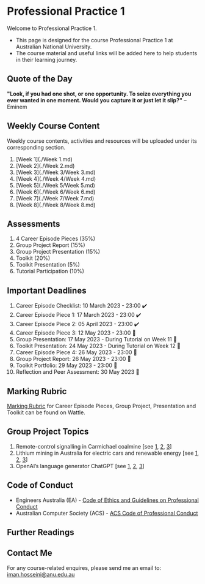 # Professional Practice 1
Welcome to Professional Practice 1.
* This page is designed for the course Professional Practice 1 at Australian National University.
* The course material and useful links will be added here to help students in their learning journey.

## Quote of the Day
**"Look, if you had one shot, or one opportunity. To seize everything you ever wanted in one moment. Would you capture it or just let it slip?"** – Eminem

## Weekly Course Content
Weekly course contents, activities and resources will be uploaded under its corresponding section.
1. [Week 1](./Week 1.md)
2. [Week 2](./Week 2.md)
3. [Week 3](./Week 3/Week 3.md)
4. [Week 4](./Week 4/Week 4.md)
5. [Week 5](./Week 5/Week 5.md)
6. [Week 6](./Week 6/Week 6.md)
7. [Week 7](./Week 7/Week 7.md)
8. [Week 8](./Week 8/Week 8.md)

## Assessments
1. 4 Career Episode Pieces (35%)
2. Group Project Report (15%)
3. Group Project Presentation (15%)
4. Toolkit (20%)
5. Toolkit Presentation (5%)
6. Tutorial Participation (10%)


## Important Deadlines
1. Career Episode Checklist: 10 March 2023 - 23:00 ✔️
2. Career Episode Piece 1: 17 March 2023 - 23:00 ✔️
3. Career Episode Piece 2: 05 April 2023 - 23:00  ✔️
4. Career Episode Piece 3: 12 May 2023 - 23:00  🔲
5. Group Presentation: 17 May 2023 - During Tutorial on Week 11   🔲
6. Toolkit Presentation: 24 May 2023 - During Tutorial on Week 12  🔲
7. Career Episode Piece 4: 26 May 2023 - 23:00  🔲
8. Group Project Report: 26 May 2023 - 23:00  🔲
9. Toolkit Portfolio: 29 May 2023 - 23:00   🔲
10. Reflection and Peer Assessment: 30 May 2023  🔲

## Marking Rubric
[Marking Rubric](https://wattlecourses.anu.edu.au/mod/resource/view.php?id=2805673) for Career Episode Pieces, Group Project, Presentation and Toolkit can be found on Wattle.

## Group Project Topics
1. Remote-control signalling in Carmichael coalmine [see [1](http://eisdocs.dsdip.qld.gov.au/Carmichael%20Coal%20Mine%20and%20Rail/EIS/EIS/Project%20Wide/02-project-description-project-wide.pdf), [2](https://www.environment.gov.au/system/files/pages/cb8a9e41-eba5-47a4-8b72-154d0a5a6956/files/carmichael-faqs.pdf), [3](https://www.theguardian.com/business/2020/jan/13/adani-coalmine-siemens-ceo-has-empathy-for-environment-but-will-honour-contract)]
2. Lithium mining in Australia for electric cars and renewable energy [see [1](https://www.abc.net.au/news/2021-07-29/australian-miners-powering-global-electrification/100318108), [2](https://www.theguardian.com/australia-news/2020/sep/10/how-australias-white-gold-could-power-the-global-electric-vehicle-revolution), [3](file:///C:/Users/u5108131/Downloads/energies-15-07997-v2.pdf)]
3. OpenAI’s language generator ChatGPT [see [1](https://reporter.anu.edu.au/all-stories/should-we-be-worried-about-chatgpt), [2](https://www.researchgate.net/publication/368752080_ChatGPT_is_the_answer_to_what_problem), [3](https://www.researchgate.net/publication/368752270_ChatGPT's_Impact_on_Academia_A_Canary_in_the_Coalmine_of_a_Rapidly_Changing_Landscape)]

## Code of Conduct
* Engineers Australia (EA) - [Code of Ethics and Guidelines on Professional Conduct](https://www.engineersaustralia.org.au/sites/default/files/2022-08/code-ethics-guidelines-professional-conduct-2022.pdf)
* Australian Computer Society (ACS) - [ACS Code of Professional Conduct](https://www.acs.org.au/content/dam/acs/rules-and-regulations/Code-of-Professional-Conduct_v2.1.pdf)

## Further Readings

## Contact Me
For any course-related enquires, please send me an email to: iman.hosseini@anu.edu.au
